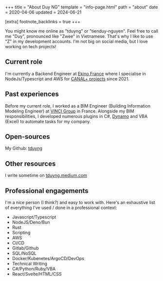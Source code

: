 +++
title = "About Duy NG"
template = "info-page.html"
path = "about"
date = 2020-04-06
updated = 2024-06-21

[extra]
footnote_backlinks = true
+++

You might know me online as "tduyng" or "tienduy-nguyen". Feel free to call me "Duy", pronounced like "Zwee" in Vietnamese. That's why I like to use "Z" in my development accounts. I'm not big on social media, but I love working on tech projects!

## Current role
I'm currently a Backend Engineer at [Ekino France](https://www.ekino.fr) where I specialise in NodeJs/Typescript and AWS for [CANAL+ projects](https://www.canalplus.com/) since 2021.

## Past experiences
Before my current role, I worked as a BIM Engineer (Building Information Modeling Engineer) at [VINCI Group](https://www.vinci.com/vinci.nsf/fr/index.htm) in France. Alongside my BIM responsibilities, I developed numerous plugins in C#, [Dynamo](https://dynamobim.org/) and VBA (Excel) to automate tasks for my company.

## Open-sources
My Github: [tduyng](https://github.com/tduyng)

## Other resources
I write sometime on [tduyng.medium.com](https://tduyng.medium.com)

## Professional engagements
I'm a nice person (I think?) and  easy to work with. Here's an exhaustive list of everything I've used / done in a professional context:

- Javascript/Typescript
- NodeJS/Deno/Bun
- Rust
- Scripting
- AWS
- CI/CD
- Gitlab/Github
- SQL/NoSQL
- Docker/Kubenetes/ArgoCD/DevOps
- Technical Writing
- C#/Python/Ruby/VBA
- React/Svelte/HTML/CSS
